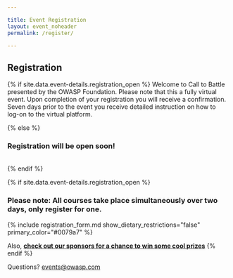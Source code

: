 ```yaml
---

title: Event Registration
layout: event_noheader
permalink: /register/

---
```


## Registration 
{% if site.data.event-details.registration_open %}
Welcome to Call to Battle presented by the OWASP Foundation. Please note that this a fully virtual event. Upon completion of your registration you will receive a confirmation. Seven days prior to the event you receive detailed instruction on how to log-on to the virtual platform. 

{% else %}
<br>
### Registration will be open soon!
<br>
{% endif %}

{% if site.data.event-details.registration_open %}
### **Please note: All courses take place simultaneously over two days, only register for one.**

{% include registration_form.md show_dietary_restrictions="false" primary_color="#0079a7" %}

Also, **[check out our sponsors for a chance to win some cool prizes](/sponsors/swag/)**
{% endif %}


Questions? [events@owasp.com](mailto:events@owasp.com?subject=Call%20to%20Battle%20Inquiry)
